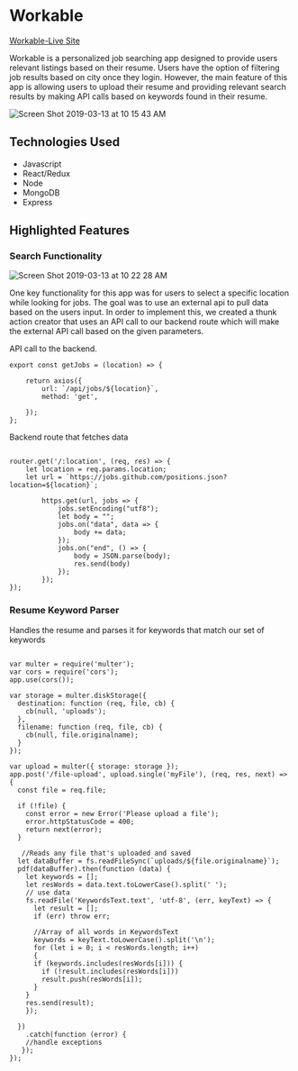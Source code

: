 # Workable

[Workable-Live Site](https://workable-jobs.herokuapp.com)

Workable is a personalized job searching app designed to provide users relevant listings based on their resume. Users have the option of filtering job results based on city once they login. However, the main feature of this app is allowing users to upload their resume and providing relevant search results by making API calls based on keywords found in their resume.

![Screen Shot 2019-03-13 at 10 15 43 AM](https://user-images.githubusercontent.com/42259148/54299895-0e03cc00-4579-11e9-8808-4f70db01c285.png)

## Technologies Used
* Javascript
* React/Redux
* Node
* MongoDB
* Express


## Highlighted Features 

### Search Functionality 

![Screen Shot 2019-03-13 at 10 22 28 AM](https://user-images.githubusercontent.com/42259148/54300368-f37e2280-4579-11e9-82c4-51d371f89df5.png)

One key functionality for this app was for users to select a specific location while looking for jobs. The goal was to use an external api to pull data based on the users input. In order to implement this, we created a thunk action creator that uses an API call to our backend route which will make the external API call based on the given parameters. 

API call to the backend.
```
export const getJobs = (location) => {
    
    return axios({
        url: `/api/jobs/${location}`,
        method: 'get',
        
    });
};

```
Backend route that fetches data
```

router.get('/:location', (req, res) => {
    let location = req.params.location;
    let url = `https://jobs.github.com/positions.json?location=${location}`;

        https.get(url, jobs => {
            jobs.setEncoding("utf8");
            let body = "";
            jobs.on("data", data => {
                body += data;
            });
            jobs.on("end", () => {
                body = JSON.parse(body);
                res.send(body) 
            });
        });
});

```

### Resume Keyword Parser

Handles the resume and parses it for keywords that match our set of keywords
```

var multer = require('multer');
var cors = require('cors');
app.use(cors());

var storage = multer.diskStorage({
  destination: function (req, file, cb) {
    cb(null, 'uploads');
  },
  filename: function (req, file, cb) {
    cb(null, file.originalname);
  }
});

var upload = multer({ storage: storage });
app.post('/file-upload', upload.single('myFile'), (req, res, next) => {
  const file = req.file;

  if (!file) {
    const error = new Error('Please upload a file');
    error.httpStatusCode = 400;
    return next(error);
  }

   //Reads any file that's uploaded and saved
  let dataBuffer = fs.readFileSync(`uploads/${file.originalname}`);
  pdf(dataBuffer).then(function (data) {
    let keywords = [];
    let resWords = data.text.toLowerCase().split(' ');
    // use data
    fs.readFile('KeywordsText.text', 'utf-8', (err, keyText) => { 
      let result = [];
      if (err) throw err; 
      
      //Array of all words in KeywordsText
      keywords = keyText.toLowerCase().split('\n');
      for (let i = 0; i < resWords.length; i++)
      {
      if (keywords.includes(resWords[i])) {
        if (!result.includes(resWords[i]))
        result.push(resWords[i]);
      }
    }
    res.send(result);
    });
     
  })
    .catch(function (error) {
    //handle exceptions
   });
});

```

